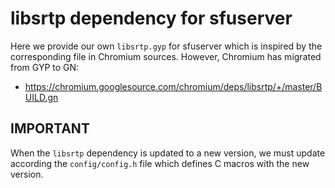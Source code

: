 # libsrtp dependency for sfuserver

Here we provide our own `libsrtp.gyp` for sfuserver which is inspired by the corresponding file in Chromium sources. However, Chromium has migrated from GYP to GN:

* https://chromium.googlesource.com/chromium/deps/libsrtp/+/master/BUILD.gn


## IMPORTANT

When the `libsrtp` dependency is updated to a new version, we must update according the `config/config.h` file which defines C macros with the new version.
